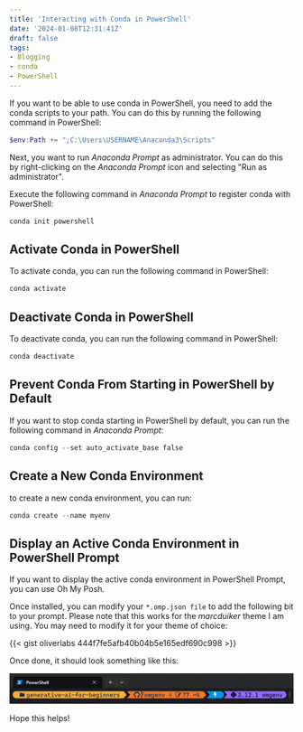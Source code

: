 ```yaml
---
title: 'Interacting with Conda in PowerShell'
date: '2024-01-08T12:31:41Z'
draft: false
tags:
- Blogging
- conda
- PowerShell
---
```


If you want to be able to use conda in PowerShell, you need to add the conda scripts to your path. You can do this by running the following command in PowerShell:

```powershell
$env:Path += ";C:\Users\USERNAME\Anaconda3\Scripts"
```

Next, you want to run _Anaconda Prompt_ as administrator. You can do this by right-clicking on the _Anaconda Prompt_ icon and selecting "Run as administrator".

Execute the following command in _Anaconda Prompt_ to register conda with PowerShell:

```powershell
conda init powershell
```

## Activate Conda in PowerShell

To activate conda, you can run the following command in PowerShell:

```powershell
conda activate
```

## Deactivate Conda in PowerShell

To deactivate conda, you can run the following command in PowerShell:

```powershell
conda deactivate
```

## Prevent Conda From Starting in PowerShell by Default

If you want to stop conda starting in PowerShell by default, you can run the following command in _Anaconda Prompt_:

```powershell
conda config --set auto_activate_base false
```

## Create a New Conda Environment
to create a new conda environment, you can run:

```powershell
conda create --name myenv
```

## Display an Active Conda Environment in PowerShell Prompt

If you want to display the active conda environment in PowerShell Prompt, you can use Oh My Posh. 

Once installed, you can modify your `*.omp.json file` to add the following bit to your prompt. Please note that this works for the _marcduiker_ theme I am using. You may need to modify it for your theme of choice:

{{< gist oliverlabs 444f7fe5afb40b04b5e165edf690c998 >}}

Once done, it should look something like this:

![PowerShell prompt with Conda environment enabled](/static/img/conda-powershell-prompt.png)

Hope this helps!
